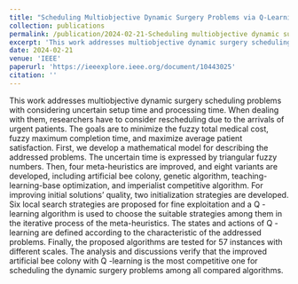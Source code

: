 ```yaml
---
title: "Scheduling Multiobjective Dynamic Surgery Problems via Q-Learning-Based Meta-Heuristics"
collection: publications
permalink: /publication/2024-02-21-Scheduling multiobjective dynamic surgery problems via Q-learning-based meta-heuristics
excerpt: 'This work addresses multiobjective dynamic surgery scheduling problems with considering uncertain setup time and processing time.'
date: 2024-02-21
venue: 'IEEE'
paperurl: 'https://ieeexplore.ieee.org/document/10443025'
citation: ''
---
```


This work addresses multiobjective dynamic surgery scheduling problems with considering uncertain setup time and processing time. When dealing with them, researchers have to consider rescheduling due to the arrivals of urgent patients. The goals are to minimize the fuzzy total medical cost, fuzzy maximum completion time, and maximize average patient satisfaction. First, we develop a mathematical model for describing the addressed problems. The uncertain time is expressed by triangular fuzzy numbers. Then, four meta-heuristics are improved, and eight variants are developed, including artificial bee colony, genetic algorithm, teaching-learning-base optimization, and imperialist competitive algorithm. For improving initial solutions’ quality, two initialization strategies are developed. Six local search strategies are proposed for fine exploitation and a Q -learning algorithm is used to choose the suitable strategies among them in the iterative process of the meta-heuristics. The states and actions of Q -learning are defined according to the characteristic of the addressed problems. Finally, the proposed algorithms are tested for 57 instances with different scales. The analysis and discussions verify that the improved artificial bee colony with Q -learning is the most competitive one for scheduling the dynamic surgery problems among all compared algorithms.